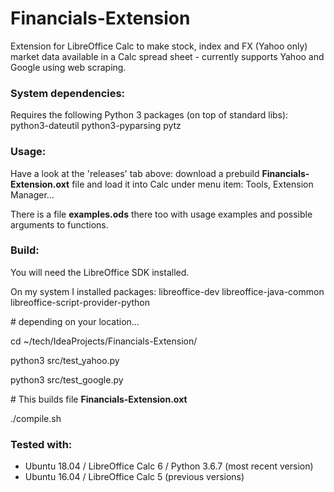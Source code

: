 # Financials-Extension

Extension for LibreOffice Calc to make stock, index and FX (Yahoo only) market data available in a Calc spread sheet - currently supports Yahoo and Google using web scraping.

### System dependencies:

Requires the following Python 3 packages (on top of standard libs): python3-dateutil python3-pyparsing pytz

### Usage:

Have a look at the 'releases' tab above: download a prebuild **Financials-Extension.oxt** file and load it into Calc under menu item: Tools, Extension Manager...

There is a file **examples.ods** there too with usage examples and possible arguments to functions.

### Build:

You will need the LibreOffice SDK installed. 

On my system I installed packages: libreoffice-dev libreoffice-java-common libreoffice-script-provider-python

\# depending on your location...

cd ~/tech/IdeaProjects/Financials-Extension/

python3 src/test_yahoo.py

python3 src/test_google.py

\# This builds file **Financials-Extension.oxt**

./compile.sh

### Tested with:
- Ubuntu 18.04 / LibreOffice Calc 6 / Python 3.6.7 (most recent version)
- Ubuntu 16.04 / LibreOffice Calc 5 (previous versions)
